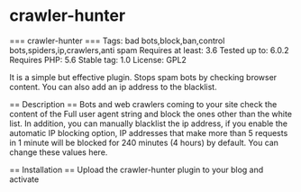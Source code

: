 # crawler-hunter
 === crawler-hunter ===
Tags: bad bots,block,ban,control bots,spiders,ip,crawlers,anti spam
Requires at least: 3.6
Tested up to: 6.0.2
Requires PHP: 5.6
Stable tag: 1.0
License: GPL2

It is a simple but effective plugin. Stops spam bots by checking browser content.
You can also add an ip address to the blacklist.

== Description ==
Bots and web crawlers coming to your site check the content of the Full user agent string and block the ones other than the white list.
In addition, you can manually blacklist the ip address, if you enable the automatic IP blocking option, IP addresses that make more than 5 requests in 1 minute will be blocked for 240 minutes (4 hours) by default. You can change these values ​​here.

== Installation ==
 Upload the crawler-hunter plugin to your blog and activate
